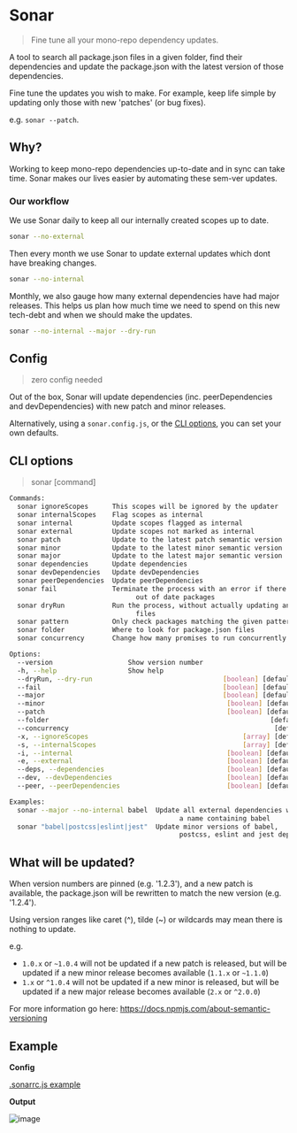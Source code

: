 # Sonar

> Fine tune all your mono-repo dependency updates.

A tool to search all package.json files in a given folder,
find their dependencies and update the package.json with the latest version of those dependencies.

Fine tune the updates you wish to make. For example, keep life simple by updating only those with new 'patches' (or bug fixes).

e.g. `sonar --patch`.

## Why?

Working to keep mono-repo dependencies up-to-date and in sync can take time.
Sonar makes our lives easier by automating these sem-ver updates.

### Our workflow

We use Sonar daily to keep all our internally created scopes up to date.

```sh
sonar --no-external
```

Then every month we use Sonar to update external updates which dont have breaking changes.

```sh
sonar --no-internal
```

Monthly, we also gauge how many external dependencies have had major releases. This helps us plan how much time we need to spend on this new tech-debt and when we should make the updates.

```sh
sonar --no-internal --major --dry-run
```

## Config

> zero config needed

Out of the box, Sonar will update dependencies (inc. peerDependencies and devDependencies) with new patch and minor releases.

Alternatively, using a `sonar.config.js`, or the [CLI options](#cli-options), you can set your own defaults.

## CLI options

> sonar [command]

```sh
Commands:
  sonar ignoreScopes      This scopes will be ignored by the updater
  sonar internalScopes    Flag scopes as internal
  sonar internal          Update scopes flagged as internal
  sonar external          Update scopes not marked as internal
  sonar patch             Update to the latest patch semantic version
  sonar minor             Update to the latest minor semantic version
  sonar major             Update to the latest major semantic version
  sonar dependencies      Update dependencies
  sonar devDependencies   Update devDependencies
  sonar peerDependencies  Update peerDependencies
  sonar fail              Terminate the process with an error if there are
                                out of date packages
  sonar dryRun            Run the process, without actually updating any
                                files
  sonar pattern           Only check packages matching the given pattern
  sonar folder            Where to look for package.json files
  sonar concurrency       Change how many promises to run concurrently

Options:
  --version                   Show version number                      [boolean]
  -h, --help                  Show help                                [boolean]
  --dryRun, --dry-run                                 [boolean] [default: false]
  --fail                                              [boolean] [default: false]
  --major                                             [boolean] [default: false]
  --minor                                              [boolean] [default: true]
  --patch                                              [boolean] [default: true]
  --folder                                                        [default: "."]
  --concurrency                                                    [default: 10]
  -x, --ignoreScopes                                       [array] [default: []]
  -s, --internalScopes                                     [array] [default: []]
  -i, --internal                                       [boolean] [default: true]
  -e, --external                                       [boolean] [default: true]
  --deps, --dependencies                               [boolean] [default: true]
  --dev, --devDependencies                             [boolean] [default: true]
  --peer, --peerDependencies                           [boolean] [default: true]

Examples:
  sonar --major --no-internal babel  Update all external dependencies with
                                           a name containing babel
  sonar "babel|postcss|eslint|jest"  Update minor versions of babel,
                                           postcss, eslint and jest dependencies

```

## What will be updated?

When version numbers are pinned (e.g. '1.2.3'), and a new patch is available, the package.json will be rewritten to match the new version (e.g. '1.2.4').

Using version ranges like caret (^), tilde (~) or wildcards may mean there is nothing to update.

e.g.

- `1.0.x` or `~1.0.4` will not be updated if a new patch is released, but will be updated if a new minor release becomes available (`1.1.x` or `~1.1.0`)
- `1.x` or `^1.0.4` will not be updated if a new minor is released, but will be updated if a new major release becomes available (`2.x` or `^2.0.0`)

For more information go here: https://docs.npmjs.com/about-semantic-versioning

## Example

**Config**

[.sonarrc.js example](.sonarrc.example.js)

**Output**

![image](https://user-images.githubusercontent.com/1727939/75665226-bff54600-5c6b-11ea-8ee1-69885ea0c11d.png)
